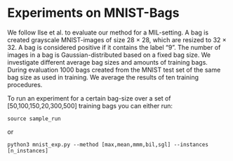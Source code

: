 # Experiments on MNIST-Bags
We follow Ilse et al. to evaluate our method for a MIL-setting. A bag is created grayscale MNIST-images of size 28 × 28, which are resized to 32 × 32. A bag is considered positive if it contains the label “9”. The number of images in a bag is Gaussian-distributed based on a fixed bag size. We investigate different average bag sizes and amounts of training bags. During evaluation 1000 bags created from the MNIST test set of the same bag size as used in training. We average the results of ten training procedures.

To run an experiment for a certain bag-size over a set of [50,100,150,20,300,500] training bags you can either run:
```
source sample_run
```
or
```
python3 mnist_exp.py --method [max,mean,mmm,bil,sgl] --instances [n_instances] 
```
